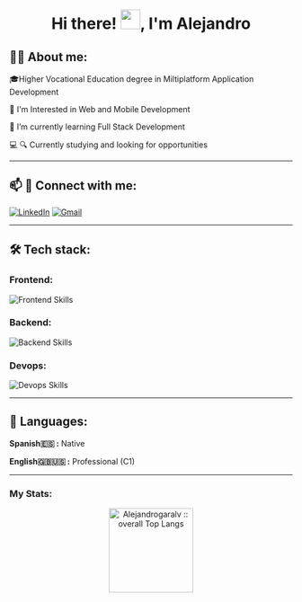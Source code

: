 <h1 align="center">Hi there! <img src="https://media.giphy.com/media/hvRJCLFzcasrR4ia7z/giphy.gif" width="35">, I'm Alejandro</h1>

## 📝😊 About me:

🎓Higher Vocational Education degree in Miltiplatform Application Development

👀 I'm Interested in Web and Mobile Development

🌱 I’m currently learning Full Stack Development

💻 🔍 Currently studying and looking for opportunities

---

## 📫 📩 Connect with me:

[![LinkedIn](https://skillicons.dev/icons?i=linkedin)](<[https](https://www.linkedin.com/in/alejandro-garc%C3%ADa-%C3%A1lvarez/)>)
[![Gmail](https://skillicons.dev/icons?i=gmail)](mailto:alejandrogaralv448@gmail.com)

---

## 🛠️ Tech stack:

### Frontend:

![Frontend Skills](https://skillicons.dev/icons?i=html,css,js,react)

### Backend:

![Backend Skills](https://skillicons.dev/icons?i=java,cs,dotnet,py,nodejs,mysql,mongodb)

### Devops:

![Devops Skills](https://skillicons.dev/icons?i=git,github,docker,apple,windows,vscode)

---

## 💬 Languages:

**Spanish🇪🇸 :** Native

**English🇬🇧🇺🇸 :** Professional (C1)

---

### My Stats:

<p align="center">
  <img height="150" src="https://github-readme-stats.vercel.app/api/top-langs/?username=Alejandrogaralv&theme=tokyonight&show_icons=true&hide_border=true&layout=compact"
          alt="Alejandrogaralv :: overall Top Langs " />
